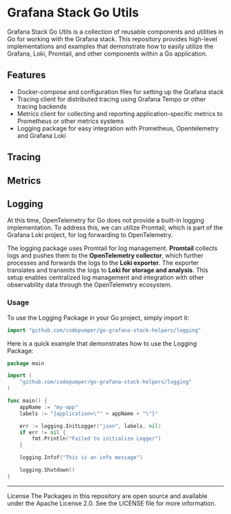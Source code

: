 # Grafana Stack Go Utils

Grafana Stack Go Utils is a collection of reusable components and utilities in Go for working with the Grafana stack. This repository provides high-level implementations and examples that demonstrate how to easily utilize the Grafana, Loki, Promtail, and other components within a Go application.

## Features

- Docker-compose and configuration files for setting up the Grafana stack
- Tracing client for distributed tracing using Grafana Tempo or other tracing backends
- Metrics client for collecting and reporting application-specific metrics to Prometheus or other metrics systems
- Logging package for easy integration with Prometheus, Opentelemetry and Grafana Loki

## Tracing

## Metrics

## Logging

At this time, OpenTelemetry for Go does not provide a built-in logging implementation. To address this, we can utilize Promtail, which is part of the Grafana Loki project, for log forwarding to OpenTelemetry.

The logging package uses Promtail for log management. **Promtail** collects logs and pushes them to the **OpenTelemetry collector**, which further processes and forwards the logs to the **Loki exporter**. The exporter translates and transmits the logs to **Loki for storage and analysis**. This setup enables centralized log management and integration with other observability data through the OpenTelemetry ecosystem.

### Usage

To use the Logging Package in your Go project, simply import it:

```go
import "github.com/codepumper/go-grafana-stack-helpers/logging"
```

Here is a quick example that demonstrates how to use the Logging Package:

```go
package main

import (
	"github.com/codepumper/go-grafana-stack-helpers/logging"
)

func main() {
    appName := "my-app"
	labels := "{application=\"" + appName + "\"}"

	err := logging.InitLogger("json", labels, nil)
	if err != nil {
		fmt.Println("Failed to initialize Logger")
	}

	logging.Infof("This is an info message")

    logging.Shutdown()
}

```


---

License
The Packages in this repository are open source and available under the Apache License 2.0. See the LICENSE file for more information.



